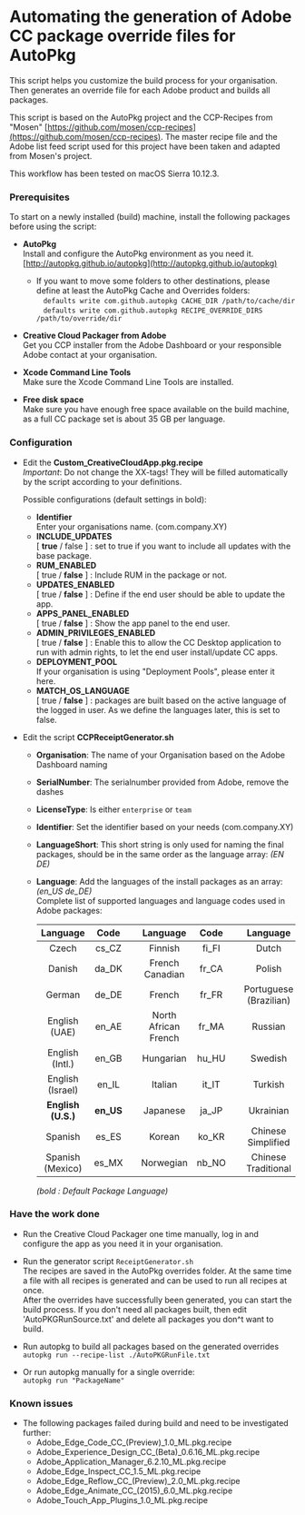 # Automating the generation of Adobe CC package override files for AutoPkg
  
This script helps you customize the build process for your organisation.
Then generates an override file for each Adobe product and builds all packages.

This script is based on the AutoPkg project and the CCP-Recipes from "Mosen" [https://github.com/mosen/ccp-recipes](https://github.com/mosen/ccp-recipes). The master recipe file and the Adobe list feed script used for this project have been taken and adapted from Mosen's project.

This workflow has been tested on macOS Sierra 10.12.3.

### Prerequisites

To start on a newly installed (build) machine, install the following packages before using the script:

- __AutoPkg__  
Install and configure the AutoPkg environment as you need it. [http://autopkg.github.io/autopkg](http://autopkg.github.io/autopkg)  
  - If you want to move some folders to other destinations, please define at least the AutoPkg Cache and Overrides folders:  
    `defaults write com.github.autopkg CACHE_DIR /path/to/cache/dir`  
    `defaults write com.github.autopkg RECIPE_OVERRIDE_DIRS /path/to/override/dir`
    
- __Creative Cloud Packager from Adobe__  
Get you CCP installer from the Adobe Dashboard or your responsible Adobe contact at your organisation.

- __Xcode Command Line Tools__  
Make sure the Xcode Command Line Tools are installed.

- __Free disk space__  
Make sure you have enough free space available on the build machine, as a full CC package set is about 35 GB per language.

### Configuration	
- Edit the __Custom_CreativeCloudApp.pkg.recipe__  
_Important_: Do not change the XX-tags! They will be filled automatically by the script according to your definitions.

    Possible configurations (default settings in bold):
    - __Identifier__  
Enter your organisations name. (com.company.XY)
    - __INCLUDE_UPDATES__  
[ __true__ / false ] : set to true if you want to include all updates with the base package.
    - __RUM_ENABLED__  
[ true / __false__ ] : Include RUM in the package or not.
    - __UPDATES_ENABLED__  
[ true / __false__ ] : Define if the end user should be able to update the app.
    - __APPS_PANEL_ENABLED__  
[ true / __false__ ] : Show the app panel to the end user.
    - __ADMIN_PRIVILEGES_ENABLED__  
[ true / __false__ ] : Enable this to allow the CC Desktop application to run with admin rights, to let the end user install/update CC apps.
    - __DEPLOYMENT_POOL__  
If your organisation is using "Deployment Pools", please enter it here.
    - __MATCH_OS_LANGUAGE__  
[ true / __false__ ] : packages are built based on the active language of the logged in user. As we define the languages later, this is set to false.

- Edit the script __CCPReceiptGenerator.sh__  
    - __Organisation__: The name of your Organisation based on the Adobe Dashboard naming  
    - __SerialNumber__: The serialnumber provided from Adobe, remove the dashes  
    - __LicenseType__: Is either `enterprise` or `team`  
    - __Identifier__: Set the identifier based on your needs (com.company.XY)  
    - __LanguageShort__: This short string is only used for naming the final packages, should be in the same order as the language array: *(EN DE)*
    - __Language__: Add the languages of the install packages as an array: *(en_US de_DE)*  
    Complete list of supported languages and language codes used in Adobe packages:  

		| Language | Code |   | Language | Code |   | Language | Code |
		| :---: | :---: |:---:| :---: | :---: |:---:| :---: | :---: |
		| Czech | cs_CZ |   | Finnish | fi_FI |   | Dutch | nl_NL |
		| Danish | da_DK |   | French Canadian | fr_CA |   | Polish  | pl_PL |
		| German | de_DE |   | French | fr_FR |   | Portuguese (Brazilian) | pt_BR |
		| English (UAE) | en_AE |   | North African French | fr_MA |   | Russian | ru_RU |
		| English (Intl.) | en_GB |   | Hungarian | hu_HU |   | Swedish | sv_SE |
		| English (Israel) | en_IL |   | Italian | it_IT |   | Turkish | tr_TR |
		| **English (U.S.)** | **en_US** |   | Japanese | ja_JP |   | Ukrainian | uk_UA |
		| Spanish | es_ES |   | Korean | ko_KR |   | Chinese Simplified | zh_CN |
		| Spanish (Mexico) | es_MX |   | Norwegian | nb_NO |   | Chinese Traditional | zh_TW |
		_(bold : Default Package Language)_



### Have the work done
- Run the Creative Cloud Packager one time manually, log in and configure the app as you need it in your organisation.

- Run the generator script `ReceiptGenerator.sh`  
The recipes are saved in the AutoPkg overrides folder. At the same time
a file with all recipes is generated and can be used to run all recipes at once.  
After the overrides have successfully been generated, you can start the build process. If you don't need all packages built, then edit 'AutoPKGRunSource.txt' and delete all packages you don^t want to build.

- Run autopkg to build all packages based on the generated overrides  
`autopkg run --recipe-list ./AutoPKGRunFile.txt` 

- Or run autopkg manually for a single override:  
`autopkg run "PackageName"`


### Known issues
- The following packages failed during build and need to be investigated further:
  - Adobe_Edge_Code_CC_(Preview)_1.0_ML.pkg.recipe
  - Adobe_Experience_Design_CC_(Beta)_0.6.16_ML.pkg.recipe
  - Adobe_Application_Manager_6.2.10_ML.pkg.recipe
  - Adobe_Edge_Inspect_CC_1.5_ML.pkg.recipe
  - Adobe_Edge_Reflow_CC_(Preview)_2.0_ML.pkg.recipe
  - Adobe_Edge_Animate_CC_(2015)_6.0_ML.pkg.recipe
  - Adobe_Touch_App_Plugins_1.0_ML.pkg.recipe
